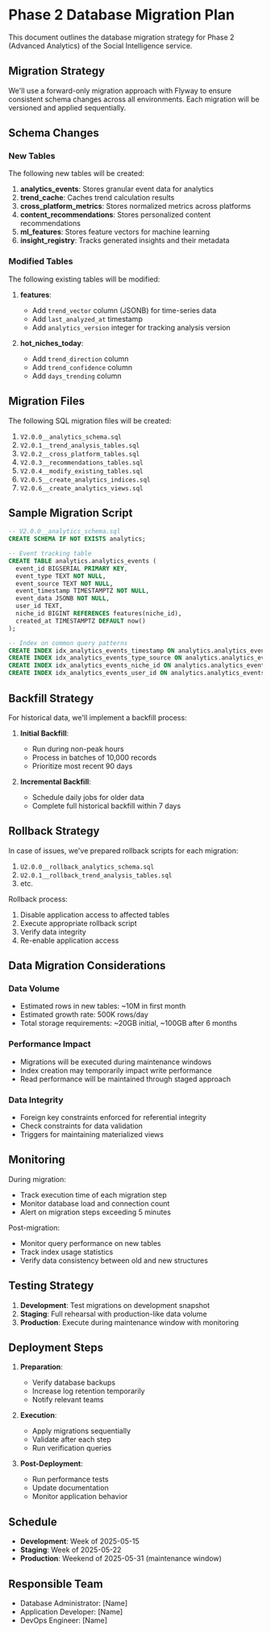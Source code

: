 # Phase 2 Database Migration Plan

This document outlines the database migration strategy for Phase 2 (Advanced Analytics) of the Social Intelligence service.

## Migration Strategy

We'll use a forward-only migration approach with Flyway to ensure consistent schema changes across all environments. Each migration will be versioned and applied sequentially.

## Schema Changes

### New Tables

The following new tables will be created:

1. **analytics_events**: Stores granular event data for analytics
2. **trend_cache**: Caches trend calculation results
3. **cross_platform_metrics**: Stores normalized metrics across platforms
4. **content_recommendations**: Stores personalized content recommendations
5. **ml_features**: Stores feature vectors for machine learning
6. **insight_registry**: Tracks generated insights and their metadata

### Modified Tables

The following existing tables will be modified:

1. **features**:
   - Add `trend_vector` column (JSONB) for time-series data
   - Add `last_analyzed_at` timestamp
   - Add `analytics_version` integer for tracking analysis version

2. **hot_niches_today**:
   - Add `trend_direction` column
   - Add `trend_confidence` column
   - Add `days_trending` column

## Migration Files

The following SQL migration files will be created:

1. `V2.0.0__analytics_schema.sql`
2. `V2.0.1__trend_analysis_tables.sql`
3. `V2.0.2__cross_platform_tables.sql`
4. `V2.0.3__recommendations_tables.sql`
5. `V2.0.4__modify_existing_tables.sql`
6. `V2.0.5__create_analytics_indices.sql`
7. `V2.0.6__create_analytics_views.sql`

## Sample Migration Script

```sql
-- V2.0.0__analytics_schema.sql
CREATE SCHEMA IF NOT EXISTS analytics;

-- Event tracking table
CREATE TABLE analytics.analytics_events (
  event_id BIGSERIAL PRIMARY KEY,
  event_type TEXT NOT NULL,
  event_source TEXT NOT NULL,
  event_timestamp TIMESTAMPTZ NOT NULL,
  event_data JSONB NOT NULL,
  user_id TEXT,
  niche_id BIGINT REFERENCES features(niche_id),
  created_at TIMESTAMPTZ DEFAULT now()
);

-- Index on common query patterns
CREATE INDEX idx_analytics_events_timestamp ON analytics.analytics_events(event_timestamp);
CREATE INDEX idx_analytics_events_type_source ON analytics.analytics_events(event_type, event_source);
CREATE INDEX idx_analytics_events_niche_id ON analytics.analytics_events(niche_id);
CREATE INDEX idx_analytics_events_user_id ON analytics.analytics_events(user_id);
```

## Backfill Strategy

For historical data, we'll implement a backfill process:

1. **Initial Backfill**:
   - Run during non-peak hours
   - Process in batches of 10,000 records
   - Prioritize most recent 90 days

2. **Incremental Backfill**:
   - Schedule daily jobs for older data
   - Complete full historical backfill within 7 days

## Rollback Strategy

In case of issues, we've prepared rollback scripts for each migration:

1. `U2.0.0__rollback_analytics_schema.sql`
2. `U2.0.1__rollback_trend_analysis_tables.sql`
3. etc.

Rollback process:
1. Disable application access to affected tables
2. Execute appropriate rollback script
3. Verify data integrity
4. Re-enable application access

## Data Migration Considerations

### Data Volume

- Estimated rows in new tables: ~10M in first month
- Estimated growth rate: 500K rows/day
- Total storage requirements: ~20GB initial, ~100GB after 6 months

### Performance Impact

- Migrations will be executed during maintenance windows
- Index creation may temporarily impact write performance
- Read performance will be maintained through staged approach

### Data Integrity

- Foreign key constraints enforced for referential integrity
- Check constraints for data validation
- Triggers for maintaining materialized views

## Monitoring

During migration:
- Track execution time of each migration step
- Monitor database load and connection count
- Alert on migration steps exceeding 5 minutes

Post-migration:
- Monitor query performance on new tables
- Track index usage statistics
- Verify data consistency between old and new structures

## Testing Strategy

1. **Development**: Test migrations on development snapshot
2. **Staging**: Full rehearsal with production-like data volume
3. **Production**: Execute during maintenance window with monitoring

## Deployment Steps

1. **Preparation**:
   - Verify database backups
   - Increase log retention temporarily
   - Notify relevant teams

2. **Execution**:
   - Apply migrations sequentially
   - Validate after each step
   - Run verification queries

3. **Post-Deployment**:
   - Run performance tests
   - Update documentation
   - Monitor application behavior

## Schedule

- **Development**: Week of 2025-05-15
- **Staging**: Week of 2025-05-22
- **Production**: Weekend of 2025-05-31 (maintenance window)

## Responsible Team

- Database Administrator: [Name]
- Application Developer: [Name]
- DevOps Engineer: [Name]
